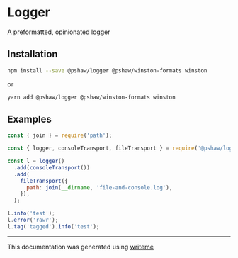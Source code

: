 # Logger

A preformatted, opinionated logger

## Installation

```bash
npm install --save @pshaw/logger @pshaw/winston-formats winston
```
or
```bash
yarn add @pshaw/logger @pshaw/winston-formats winston
```

## Examples

```javascript
const { join } = require('path');

const { logger, consoleTransport, fileTransport } = require('@pshaw/logger');

const l = logger()
  .add(consoleTransport())
  .add(
    fileTransport({
      path: join(__dirname, 'file-and-console.log'),
    }),
  );

l.info('test');
l.error('rawr');
l.tag('tagged').info('test');
```

---
This documentation was generated using [writeme](https://www.npmjs.com/package/@pshaw/writeme)
